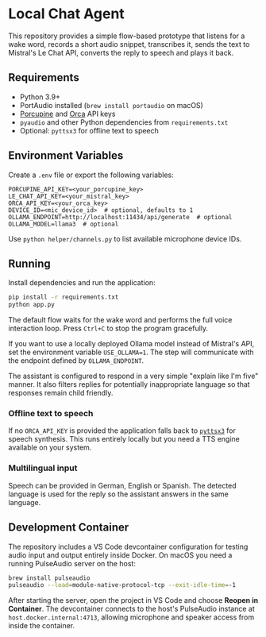 # Local Chat Agent

This repository provides a simple flow-based prototype that listens for a wake word, records a short audio snippet, transcribes it, sends the text to Mistral's Le Chat API, converts the reply to speech and plays it back.

## Requirements

- Python 3.9+
- PortAudio installed (`brew install portaudio` on macOS)
- [Porcupine](https://github.com/Picovoice/porcupine) and [Orca](https://github.com/picovoice/orca) API keys
- `pyaudio` and other Python dependencies from `requirements.txt`
- Optional: `pyttsx3` for offline text to speech

## Environment Variables

Create a `.env` file or export the following variables:

```
PORCUPINE_API_KEY=<your_porcupine_key>
LE_CHAT_API_KEY=<your_mistral_key>
ORCA_API_KEY=<your_orca_key>
DEVICE_ID=<mic_device_id>  # optional, defaults to 1
OLLAMA_ENDPOINT=http://localhost:11434/api/generate  # optional
OLLAMA_MODEL=llama3  # optional
```

Use `python helper/channels.py` to list available microphone device IDs.

## Running

Install dependencies and run the application:

```bash
pip install -r requirements.txt
python app.py
```

The default flow waits for the wake word and performs the full voice interaction loop. Press `Ctrl+C` to stop the program gracefully.

If you want to use a locally deployed Ollama model instead of Mistral's API,
set the environment variable `USE_OLLAMA=1`. The step will communicate with the
endpoint defined by `OLLAMA_ENDPOINT`.

The assistant is configured to respond in a very simple "explain like I'm five" manner. It also filters replies for potentially inappropriate language so that responses remain child friendly.

### Offline text to speech

If no `ORCA_API_KEY` is provided the application falls back to [`pyttsx3`](https://pyttsx3.readthedocs.io/) for speech synthesis. This runs entirely locally but you need a TTS engine available on your system.

### Multilingual input

Speech can be provided in German, English or Spanish. The detected language is used for the reply so the assistant answers in the same language.

## Development Container

The repository includes a VS Code devcontainer configuration for testing audio
input and output entirely inside Docker. On macOS you need a running PulseAudio
server on the host:

```bash
brew install pulseaudio
pulseaudio --load=module-native-protocol-tcp --exit-idle-time=-1
```

After starting the server, open the project in VS Code and choose **Reopen in
Container**. The devcontainer connects to the host's PulseAudio instance at
`host.docker.internal:4713`, allowing microphone and speaker access from inside
the container.
